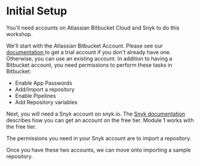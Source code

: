 # Initial Setup

You'll need accounts on Atlassian Bitbucket Cloud and Snyk to do this workshop.

We'll start with the Atlassian Bitbucket Account. Please see our [documentation ](../../../atlassian-bitbucket-account.md)to get a trial account if you don't already have one. Otherwise, you can use an existing account. In addition to having a Bitbucket account, you need permissions to perform these tasks in Bitbucket:

* Enable App Passwords
* Add/Import a repository
* Enable Pipelines
* Add Repository variables

Next, you will need a Snyk account on snyk.io. The [Snyk documentation](../../../../snyk-integrations/snyk-account.md) describes how you can get an account on the free tier. Module 1 works with the free tier.

The permissions you need in your Snyk account are to import a repository.

Once you have these two accounts, we can move onto importing a sample repository.
